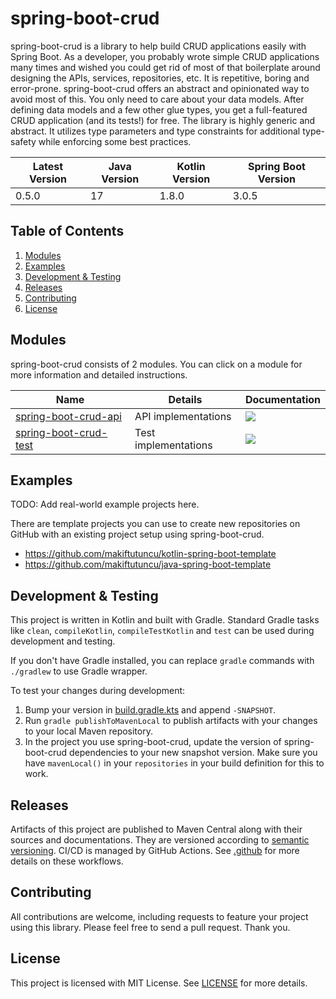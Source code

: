 
# spring-boot-crud

spring-boot-crud is a library to help build CRUD applications easily with Spring Boot. As a developer, you probably wrote simple CRUD applications many times and wished you could get rid of most of that boilerplate around designing the APIs, services, repositories, etc. It is repetitive, boring and error-prone. spring-boot-crud offers an abstract and opinionated way to avoid most of this. You only need to care about your data models. After defining data models and a few other glue types, you get a full-featured CRUD application (and its tests!) for free. The library is highly generic and abstract. It utilizes type parameters and type constraints for additional type-safety while enforcing some best practices.


| Latest Version | Java Version | Kotlin Version | Spring Boot Version |
| -------------- | ------------ | -------------- | ------------------- |
| 0.5.0          | 17           | 1.8.0          | 3.0.5               |

## Table of Contents

1. [Modules](#modules)
2. [Examples](#examples)
3. [Development & Testing](#development--testing)
4. [Releases](#releases)
5. [Contributing](#contributing)
6. [License](#license)

## Modules

spring-boot-crud consists of 2 modules. You can click on a module for more information and detailed instructions.

| Name                                    | Details              | Documentation                                                                                                                                                                        |
|-----------------------------------------|----------------------|--------------------------------------------------------------------------------------------------------------------------------------------------------------------------------------|
| [spring-boot-crud-api](api/README.md)   | API implementations  | [![](https://img.shields.io/badge/docs-0.5.0-brightgreen.svg?style=for-the-badge&logo=kotlin&color=0095d5&labelColor=333333)](https://javadoc.io/doc/dev.akif/spring-boot-crud-api)  |
| [spring-boot-crud-test](test/README.md) | Test implementations | [![](https://img.shields.io/badge/docs-0.5.0-brightgreen.svg?style=for-the-badge&logo=kotlin&color=0095d5&labelColor=333333)](https://javadoc.io/doc/dev.akif/spring-boot-crud-test) |

## Examples

TODO: Add real-world example projects here.

There are template projects you can use to create new repositories on GitHub with an existing project setup using spring-boot-crud.

* https://github.com/makiftutuncu/kotlin-spring-boot-template
* https://github.com/makiftutuncu/java-spring-boot-template

## Development & Testing

This project is written in Kotlin and built with Gradle. Standard Gradle tasks like `clean`, `compileKotlin`, `compileTestKotlin` and `test` can be used during development and testing.

If you don't have Gradle installed, you can replace `gradle` commands with `./gradlew` to use Gradle wrapper.

To test your changes during development:

1. Bump your version in [build.gradle.kts](build.gradle.kts#L9) and append `-SNAPSHOT`.
2. Run `gradle publishToMavenLocal` to publish artifacts with your changes to your local Maven repository.
3. In the project you use spring-boot-crud, update the version of spring-boot-crud dependencies to your new snapshot version. Make sure you have `mavenLocal()` in your `repositories` in your build definition for this to work.

## Releases

Artifacts of this project are published to Maven Central along with their sources and documentations. They are versioned according to [semantic versioning](https://semver.org). CI/CD is managed by GitHub Actions. See [.github](.github) for more details on these workflows.

## Contributing

All contributions are welcome, including requests to feature your project using this library. Please feel free to send a pull request. Thank you.

## License

This project is licensed with MIT License. See [LICENSE](LICENSE) for more details.
